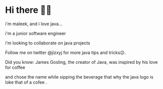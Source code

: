 # Hi there 👋😉


 i'm maleek, and i love java...

 i'm a junior software engineer

 i'm looking to collaborate on java projects

 Follow me on twitter @jizxyj for more java tips and tricks😉.

 Did you know: James Gosling, the creator of Java, was inspired by his love for coffee

 and chose the name while sipping the beverage that why the java logo is loke that of a cofee .

